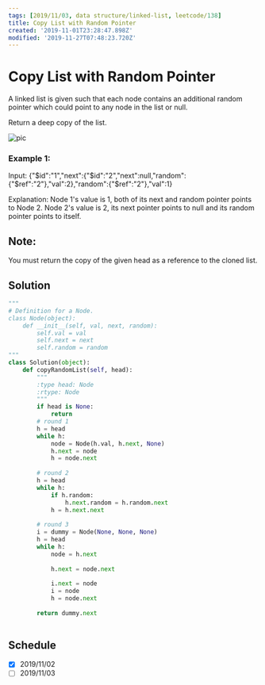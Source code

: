 ```yaml
---
tags: [2019/11/03, data structure/linked-list, leetcode/138]
title: Copy List with Random Pointer
created: '2019-11-01T23:28:47.898Z'
modified: '2019-11-27T07:48:23.720Z'
---
```


# Copy List with Random Pointer

A linked list is given such that each node contains an additional random pointer which could point to any node in the list or null.

Return a deep copy of the list.

 ![pic](https://discuss.leetcode.com/uploads/files/1470150906153-2yxeznm.png)

### Example 1:



Input:
{"$id":"1","next":{"$id":"2","next":null,"random":{"$ref":"2"},"val":2},"random":{"$ref":"2"},"val":1}

Explanation:
Node 1's value is 1, both of its next and random pointer points to Node 2.
Node 2's value is 2, its next pointer points to null and its random pointer points to itself.
 

## Note:

You must return the copy of the given head as a reference to the cloned list.

## Solution

```python
"""
# Definition for a Node.
class Node(object):
    def __init__(self, val, next, random):
        self.val = val
        self.next = next
        self.random = random
"""
class Solution(object):
    def copyRandomList(self, head):
        """
        :type head: Node
        :rtype: Node
        """
        if head is None:
            return
        # round 1
        h = head
        while h:
            node = Node(h.val, h.next, None)
            h.next = node
            h = node.next
        
        # round 2
        h = head
        while h:
            if h.random:
                h.next.random = h.random.next
            h = h.next.next
        
        # round 3
        i = dummy = Node(None, None, None)
        h = head
        while h:
            node = h.next
            
            h.next = node.next
            
            i.next = node
            i = node
            h = node.next
        
        return dummy.next
        
```

## Schedule

* [x] 2019/11/02
* [ ] 2019/11/03

